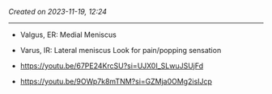 *Created on 2023-11-19, 12:24* 

---
- Valgus, ER: Medial Meniscus
- Varus, IR: Lateral meniscus
Look for pain/popping sensation 


- https://youtu.be/67PE24KrcSU?si=UJX0I_SLwuJSUjFd
- https://youtu.be/9OWp7k8mTNM?si=GZMja0OMg2isIJcp